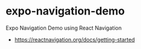 # expo-navigation-demo
Expo Navigation Demo using React Navigation

- https://reactnavigation.org/docs/getting-started

